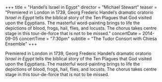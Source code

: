+++
title = "Handel’s Israel in Egypt"
director = "Michael Stewart"
teaser = "Premiered in London in 1739, Georg Frederic Handel’s dramatic oratorio *Israel in Egypt* tells the biblical story of the Ten Plagues that God visited upon the Egyptians. The masterful word-painting brings to life the depictions of blood, frogs, hail, flies, and locusts. The chorus takes centre stage in this tour-de-force that is not to be missed."
concertDate = 2014-09-05
concertTime = "7:30pm"
subtitle = "The Tudor Consort with Chiesa Ensemble"
+++

Premiered in London in 1739, Georg Frederic Handel’s dramatic oratorio *Israel in Egypt* tells the biblical story of the Ten Plagues that God visited upon the Egyptians. The masterful word-painting brings to life the depictions of blood, frogs, hail, flies, and locusts. The chorus takes centre stage in this tour-de-force that is not to be missed.
